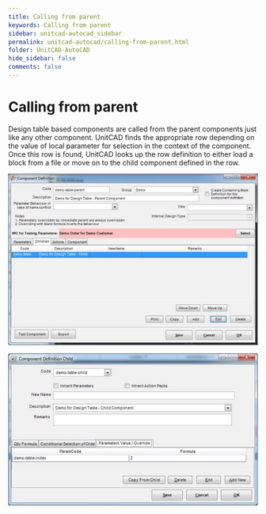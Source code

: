 ```yaml
---
title: Calling from parent
keywords: Calling from parent
sidebar: unitcad-autocad_sidebar
permalink: unitcad-autocad/calling-from-parent.html
folder: UnitCAD-AutoCAD
hide_sidebar: false
comments: false
---
```

# Calling from parent



Design table based components are called from the parent components just like any other component. UnitCAD finds the appropriate row depending on the value of local parameter for selection in the context of the component. Once this row is found, UnitCAD looks up the row definition to either load a block from a file or move on to the child component defined in the row.

![](/images/calling-from-parent-comp-def.jpg)

![](/images/calling-from-parent-comp-def-child.jpg)

